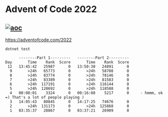 # Advent of Code 2022

[![aoc](https://github.com/alfeg/adventofcode2022/actions/workflows/dotnet.yml/badge.svg)](https://github.com/alfeg/adventofcode2022/actions/workflows/dotnet.yml)
---

https://adventofcode.com/2022

```
dotnet test
```

```
      --------Part 1---------   --------Part 2---------
Day       Time    Rank  Score       Time    Rank  Score
 12   13:45:42   25987      0   13:50:30   24891      0
  9       >24h   65773      0       >24h   58708      0
  8       >24h   83774      0       >24h   78146      0
  7       >24h   83389      0       >24h   81583      0
  6       >24h  117191      0       >24h  116144      0
  5       >24h  120692      0       >24h  118588      0
  4   00:08:01    3324      0   00:16:08    5217      0     - hmmm, ok =) That's a lot of people playing )
  3   14:05:43   80845      0   14:17:25   74676      0
  2       >24h  131173      0       >24h  125868      0
  1   03:35:37   28867      0   03:37:21   26909      0

```

